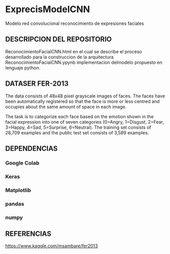 # ExprecisModelCNN
Modelo red convolucional reconocimiento de expresiones faciales

## DESCRIPCION DEL REPOSITORIO
ReconocimientoFacialCNN.html  en el cual se describe el proceso desarrollado para la construccion de la arquitectura
ReconocimientoFacialCNN.ypynb implementacion delmodelo propuesto en lenguaje python.


## DATASER FER-2013
The data consists of 48x48 pixel grayscale images of faces. The faces have been automatically registered so that the face is more or less centred and occupies about the same amount of space in each image.

The task is to categorize each face based on the emotion shown in the facial expression into one of seven categories (0=Angry, 1=Disgust, 2=Fear, 3=Happy, 4=Sad, 5=Surprise, 6=Neutral). The training set consists of 28,709 examples and the public test set consists of 3,589 examples.


## DEPENDENCIAS

### Google Colab
### Keras
### Matplotlib
### pandas 
### numpy 

## REFERENCIAS

https://www.kaggle.com/msambare/fer2013
